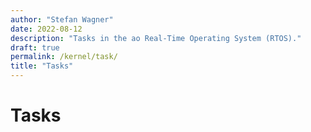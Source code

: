 ```yaml
---
author: "Stefan Wagner"
date: 2022-08-12
description: "Tasks in the ao Real-Time Operating System (RTOS)."
draft: true
permalink: /kernel/task/
title: "Tasks"
---
```


# Tasks
